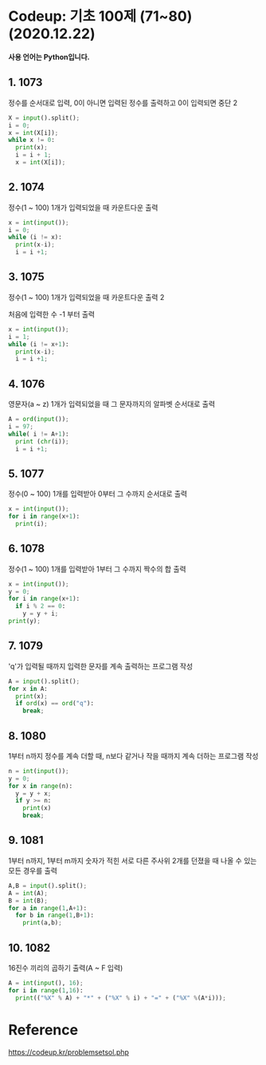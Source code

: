 # Codeup: 기초 100제 (71~80) (2020.12.22) 

**사용 언어는 Python입니다.**

## 1. 1073

정수를 순서대로 입력, 0이 아니면 입력된 정수를 출력하고 0이 입력되면 중단 2

```python
X = input().split();
i = 0;
x = int(X[i]);
while x != 0:
  print(x);
  i = i + 1;
  x = int(X[i]);
```



## 2. 1074

정수(1 ~ 100) 1개가 입력되었을 때 카운트다운 출력

```python
x = int(input());
i = 0;
while (i != x):
  print(x-i);
  i = i +1;
```



## 3. 1075

정수(1 ~ 100) 1개가 입력되었을 때 카운트다운 출력 2

처음에 입력한 수 -1 부터 출력

```python
x = int(input());
i = 1;
while (i != x+1):
  print(x-i);
  i = i +1;
```



## 4. 1076

영문자(a ~ z) 1개가 입력되었을 때 그 문자까지의 알파벳 순서대로 출력

```python
A = ord(input());
i = 97;
while( i != A+1):
  print (chr(i));
  i = i +1;
```



## 5. 1077

정수(0 ~ 100) 1개를 입력받아 0부터 그 수까지 순서대로 출력

```python
x = int(input());
for i in range(x+1):
  print(i);
```



## 6. 1078

정수(1 ~ 100) 1개를 입력받아 1부터 그 수까지 짝수의 합 출력

```python
x = int(input());
y = 0;
for i in range(x+1):
  if i % 2 == 0:
    y = y + i;
print(y);
```



## 7. 1079

'q'가 입력될 때까지 입력한 문자를 계속 출력하는 프로그램 작성

```python
A = input().split();
for x in A:
  print(x);
  if ord(x) == ord("q"):
    break;
```



## 8. 1080

1부터 n까지 정수를 계속 더할 때, n보다 같거나 작을 때까지 계속 더하는 프로그램 작성

```python
n = int(input());
y = 0;
for x in range(n):
  y = y + x;
  if y >= n:
    print(x)
    break;
```



## 9. 1081

1부터 n까지, 1부터 m까지 숫자가 적힌 서로 다른 주사위 2개를 던졌을 때 나올 수 있는 모든 경우를 출력

```python
A,B = input().split();
A = int(A);
B = int(B);
for a in range(1,A+1):
  for b in range(1,B+1):
    print(a,b);
```



## 10. 1082

16진수 끼리의 곱하기 출력(A ~ F 입력)

```python
A = int(input(), 16);
for i in range(1,16):
  print(("%X" % A) + "*" + ("%X" % i) + "=" + ("%X" %(A*i)));
```



# Reference

https://codeup.kr/problemsetsol.php